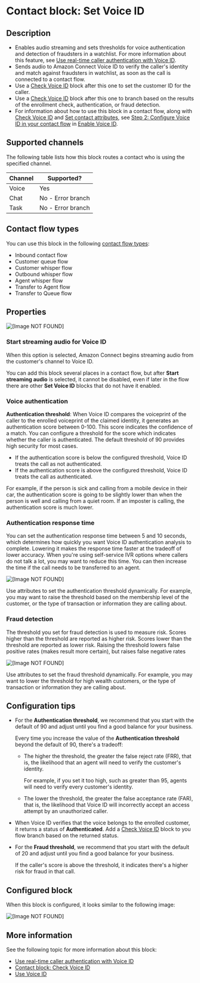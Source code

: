 # Contact block: Set Voice ID<a name="set-voice-id"></a>

## Description<a name="set-voice-id-description"></a>
+ Enables audio streaming and sets thresholds for voice authentication and detection of fraudsters in a watchlist\. For more information about this feature, see [Use real\-time caller authentication with Voice ID](voice-id.md)\.
+ Sends audio to Amazon Connect Voice ID to verify the caller's identity and match against fraudsters in watchlist, as soon as the call is connected to a contact flow\.
+ Use a [Check Voice ID](check-voice-id.md) block after this one to set the customer ID for the caller\.
+ Use a [Check Voice ID](check-voice-id.md) block after this one to branch based on the results of the enrollment check, authentication, or fraud detection\. 
+ For information about how to use this block in a contact flow, along with [Check Voice ID](check-voice-id.md) and [Set contact attributes](set-contact-attributes.md), see [Step 2: Configure Voice ID in your contact flow](enable-voiceid.md#enable-voiceid-step2) in [Enable Voice ID](enable-voiceid.md)\. 

## Supported channels<a name="set-security-channels"></a>

The following table lists how this block routes a contact who is using the specified channel\. 


| Channel | Supported? | 
| --- | --- | 
| Voice | Yes | 
| Chat | No \- Error branch | 
| Task | No \- Error branch | 

## Contact flow types<a name="set-voice-id-types"></a>

You can use this block in the following [contact flow types](create-contact-flow.md#contact-flow-types):
+ Inbound contact flow
+ Customer queue flow
+ Customer whisper flow
+ Outbound whisper flow
+ Agent whisper flow
+ Transfer to Agent flow
+ Transfer to Queue flow

## Properties<a name="set-voice-id-properties"></a>

![\[Image NOT FOUND\]](http://docs.aws.amazon.com/connect/latest/adminguide/images/set-voice-id-properties.png)

### Start streaming audio for Voice ID<a name="set-voice-id-properties-streaming-audio"></a>

When this option is selected, Amazon Connect begins streaming audio from the customer's channel to Voice ID\.

You can add this block several places in a contact flow, but after **Start streaming audio** is selected, it cannot be disabled, even if later in the flow there are other **Set Voice ID** blocks that do not have it enabled\.

### Voice authentication<a name="set-voice-id-properties-voice-authentication"></a>

**Authentication threshold**: When Voice ID compares the voiceprint of the caller to the enrolled voiceprint of the claimed identity, it generates an authentication score between 0\-100\. This score indicates the confidence of a match\. You can configure a threshold for the score which indicates whether the caller is authenticated\. The default threshold of 90 provides high security for most cases\. 
+ If the authentication score is below the configured threshold, Voice ID treats the call as not authenticated\.
+ If the authentication score is above the configured threshold, Voice ID treats the call as authenticated\.

For example, if the person is sick and calling from a mobile device in their car, the authentication score is going to be slightly lower than when the person is well and calling from a quiet room\. If an imposter is calling, the authentication score is much lower\.

### Authentication response time<a name="set-voice-id-properties-authentication-response-time"></a>

You can set the authentication response time between 5 and 10 seconds, which determines how quickly you want Voice ID authentication analysis to complete\. Lowering it makes the response time faster at the tradeoff of lower accuracy\. When you're using self\-service IVR options where callers do not talk a lot, you may want to reduce this time\. You can then increase the time if the call needs to be transferred to an agent\. 

![\[Image NOT FOUND\]](http://docs.aws.amazon.com/connect/latest/adminguide/images/set-voice-id-properties2.png)

Use attributes to set the authentication threshold dynamically\. For example, you may want to raise the threshold based on the membership level of the customer, or the type of transaction or information they are calling about\.

### Fraud detection<a name="set-voice-id-properties-fraud-detection"></a>

The threshold you set for fraud detection is used to measure risk\. Scores higher than the threshold are reported as higher risk\. Scores lower than the threshold are reported as lower risk\. Raising the threshold lowers false positive rates \(makes result more certain\), but raises false negative rates 

![\[Image NOT FOUND\]](http://docs.aws.amazon.com/connect/latest/adminguide/images/set-voice-id-properties3.png)

Use attributes to set the fraud threshold dynamically\. For example, you may want to lower the threshold for high wealth customers, or the type of transaction or information they are calling about\.

## Configuration tips<a name="set-voice-id-tips"></a>
+ For the **Authentication threshold**, we recommend that you start with the default of 90 and adjust until you find a good balance for your business\.

  Every time you increase the value of the **Authentication threshold** beyond the default of 90, there's a tradeoff: 
  + The higher the threshold, the greater the false reject rate \(FRR\), that is, the likelihood that an agent will need to verify the customer's identity\.

    For example, if you set it too high, such as greater than 95, agents will need to verify every customer's identity\.
  + The lower the threshold, the greater the false acceptance rate \(FAR\), that is, the likelihood that Voice ID will incorrectly accept an access attempt by an unauthorized caller\.
+ When Voice ID verifies that the voice belongs to the enrolled customer, it returns a status of **Authenticated**\. Add a [Check Voice ID](check-voice-id.md) block to you flow branch based on the returned status\.
+ For the **Fraud threshold**, we recommend that you start with the default of 20 and adjust until you find a good balance for your business\.

  If the caller's score is above the threshold, it indicates there's a higher risk for fraud in that call\.

## Configured block<a name="set-voice-id-configured"></a>

When this block is configured, it looks similar to the following image:

![\[Image NOT FOUND\]](http://docs.aws.amazon.com/connect/latest/adminguide/images/set-voice-id-configured.png)

## More information<a name="set-voice-id-more-info"></a>

See the following topic for more information about this block:
+ [Use real\-time caller authentication with Voice ID](voice-id.md)
+ [Contact block: Check Voice ID](check-voice-id.md)
+ [Use Voice ID](use-voiceid.md)